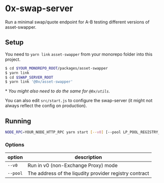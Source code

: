 # 0x-swap-server
Run a minimal swap/quote endpoint for A-B testing different versions of asset-swapper.

## Setup
You need to `yarn link` `asset-swapper` from your monorepo folder into this project.
```bash
$ cd $YOUR_MONOREPO_ROOT/packages/asset-swapper
$ yarn link
$ cd $SWAP_SERVER_ROOT
$ yarn link '@0x/asset-swapper'
```

\* *You might also need to do the same for `@0x/utils`.*

You can also edit `src/start.js` to configure the swap-server (it might not always reflect the config on production).

## Running
```bash
NODE_RPC=YOUR_NODE_HTTP_RPC yarn start [--v0] [--pool LP_POOL_REGISTRY_ADDRESS]
```

### Options

| option | description |
|--------|-------------|
| `--v0` | Run in v0 (non-Exchange Proxy) mode |
| `--pool` | The address of the liqudity provider registry contract |
